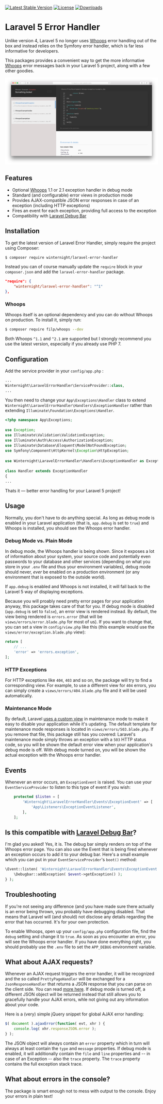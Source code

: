 [![Latest Stable Version](https://img.shields.io/packagist/v/winternight/laravel-error-handler.svg?style=flat-square)](https://packagist.org/packages/winternight/laravel-error-handler) [![License](https://img.shields.io/dub/l/vibe-d.svg?style=flat-square)](license.md) [![Downloads](https://img.shields.io/packagist/dt/winternight/laravel-error-handler.svg?style=flat-square)](https://packagist.org/packages/winternight/laravel-error-handler)

# Laravel 5 Error Handler

Unlike version 4, Laravel 5 no longer uses [Whoops](https://github.com/filp/whoops "filp/whoops") error handling out of
the box and instead relies on the Symfony error handler, which is far less
informative for developers.

This packages provides a convenient way to get the more informative [Whoops](https://github.com/filp/whoops "filp/whoops") 
error messages back in your Laravel 5 project, along with a few other goodies.

![Exception](screenshot.png "The Whoops Error Handler in Action!" )

## Features

* Optional [Whoops](https://github.com/filp/whoops "filp/whoops") 1.1 or 2.1 exception handler in debug mode
* Standard (and configurable) error views in production mode
* Provides AJAX-compatible JSON error responses in case of an exception (including HTTP exceptions)
* Fires an event for each exception, providing full access to the exception
* Compatibility with [Laravel Debug Bar](https://github.com/barryvdh/laravel-debugbar "barryvdh/laravel-debugbar")

## Installation

To get the latest version of Laravel Error Handler, simply require the project using Composer:

```bash
$ composer require winternight/laravel-error-handler
```

Instead you can of course manually update the `require` block in your `composer.json` and add the `laravel-error-handler` package.

```json
"require": {
    "winternight/laravel-error-handler": "^1"
},
```

### Whoops

Whoops itself is an optional dependency and you can do without Whoops on production. To install it, simply run:

```bash
$ composer require filp/whoops --dev
```

Both Whoops `^1.1` and `^2.1` are supported but I strongly recommend you use the latest version, especially if you already use PHP 7.

## Configuration 

Add the service provider in your `config/app.php` :

```php
...
Winternight\LaravelErrorHandler\ServiceProvider::class,
...
```

You then need to change your `App\Exceptions\Handler` class to extend `Winternight\LaravelErrorHandler\Handlers\ExceptionHandler` rather than extending `Illuminate\Foundation\Exceptions\Handler`.

```php
<?php namespace App\Exceptions;

use Exception;
use Illuminate\Validation\ValidationException;
use Illuminate\Auth\Access\AuthorizationException;
use Illuminate\Database\Eloquent\ModelNotFoundException;
use Symfony\Component\HttpKernel\Exception\HttpException;

use Winternight\LaravelErrorHandler\Handlers\ExceptionHandler as ExceptionHandler;

class Handler extends ExceptionHandler
{
...
```

Thats it — better error handling for your Laravel 5 project!

## Usage

Normally, you don't have to do anything special. As long as debug mode is enabled in your Laravel application (that is, 
`app.debug` is set to `true`) and Whoops is installed, you should see the Whoops error handler.

### Debug Mode vs. Plain Mode

In debug mode, the Whoops handler is being shown. Since it exposes a lot of information about your system, your source 
code and potentially even passwords to your database and other services (depending on what you store in your `.env` file
and thus your environment variables), debug mode should never, *ever* be enabled on a production environment (or any 
environment that is exposed to the outside world).

If `app.debug` is enabled and Whoops is not installed, it will fall back to the Laravel 5 way of displaying exceptions.

Because you will proably need pretty error pages for your application anyway, this package takes care of that for you. 
If debug mode is disabled (`app.debug` is set to `false`), an error view is rendered instead. By default, the view being
rendered is `errors.error` (that will be `views/errors/error.blade.php` for most of us). If you want to change that, you 
can set a view in `config/view.php` like this (this example would use the `views/error/exception.blade.php` view):

```php
return [
    // ...
    'error' => 'errors.exception',
];
```

### HTTP Exceptions

For HTTP exceptions like `404`, `403` and so on, the package will try to find a corresponding view. For example, to use 
a different view for `404` errors, you can simply create a `views/errors/404.blade.php` file and it will be used 
automatically.

### Maintenance Mode

By default, Laravel [uses a custom view](https://laravel.com/docs/5.2/configuration#maintenance-mode) in maintenance mode
to make it easy to disable your application while it's updating. The default template for maintenance mode responses is 
located in `views/errors/503.blade.php`. If you remove that file, this package still has you covered: Laravel's 
maintenance mode simply throws an exception with a `503` HTTP status code, so you will be shown the default error view 
when your application's debug mode is off. With debug mode turned on, you will be shown the actual exception with the 
Whoops error handler.

## Events

Whenever an error occurs, an `ExceptionEvent` is raised. You can use your `EventServiceProvider` to listen to this type
of event if you wish:


```php
    protected $listen = [
        'Winternight\LaravelErrorHandler\Events\ExceptionEvent' => [
            'App\Listeners\ExceptionEventListener',
        ],
    ];
```

## Is this compatible with [Laravel Debug Bar](https://github.com/barryvdh/laravel-debugbar "barryvdh/laravel-debugbar")?

I'm glad you asked! Yes, it is. The debug bar simply renders on top of the Whoops error page. You can also use the Event
that is being fired whenever an exception occurs to add it to your debug bar. Here's a small example which you can put
in your `EventServiceProvider`'s `boot()` method:

```php
\Event::listen( 'Winternight\LaravelErrorHandler\Events\ExceptionEvent', function ( $event ) {
    \Debugbar::addException( $event->getException() );
} );
```

## Troubleshooting

If you're not seeing any difference (and you have made sure there actually is an error being thrown, you probably have 
debugging disabled. That means that Laravel will (and should) not disclose any details regarding the error that has 
occurred. It's for your own protection.

To enable Whoops, open up your `config/app.php` configuration file, find the `debug` setting and change it to `true`. As
soon as you encounter an error, you will see the Whoops error handler. If you have done everything right, you should
probably use the `.env` file to set the `APP_DEBUG` environment variable.

## What about AJAX requests?

Whenever an AJAX request triggers the error handler, it will be recognized and the so called `PrettyPageHandler` will be
exchanged for a `JsonResponseHandler` that returns a JSON response that you can parse on the client side. You can read 
[more here](https://github.com/filp/whoops/blob/master/docs/API%20Documentation.md#-whoopshandlerjsonresponsehandler).
If debug mode is turned off, a different JSON object will be returned instead that still allows you to gracefully handle
your AJAX errors, whle not giving out any information about your code.

Here is a (very) simple jQuery snippet for global AJAX error handling:

```js
$( document ).ajaxError(function( evt, xhr ) {
    console.log( xhr.responseJSON.error );
} );
```

The JSON object will always contain an `error` property which in turn will always at least contain the `type` and `message`
properties. If debug mode is enabled, it will additionally contain the `file` and `line` properties and -- in case of an 
Exception -- also the `trace` property. The `trace` property contains the full exception stack trace.

## What about errors in the console?

The package is smart enough not to mess with output to the console. Enjoy your errors in plain text!
